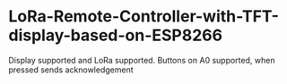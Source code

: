 # LoRa-Remote-Controller-with-TFT-display-based-on-ESP8266

Display supported and LoRa supported. Buttons on A0 supported, when pressed sends acknowledgement
